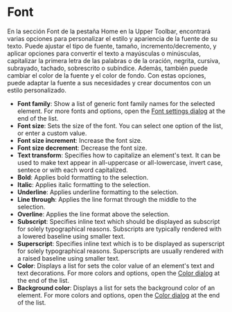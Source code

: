 # Font

En la sección Font de la pestaña Home en la Upper Toolbar, encontrará varias opciones para personalizar el estilo y apariencia de la fuente de su texto. Puede ajustar el tipo de fuente, tamaño, incremento/decremento, y aplicar opciones para convertir el texto a mayúsculas o minúsculas, capitalizar la primera letra de las palabras o de la oración, negrita, cursiva, subrayado, tachado, sobrescrito o subíndice. Además, también puede cambiar el color de la fuente y el color de fondo. Con estas opciones, puede adaptar la fuente a sus necesidades y crear documentos con un estilo personalizado.

* **Font family**: Show a list of generic font family names for the selected element. For more fonts and options, open the [Font settings dialog](../dialogs/font-settings-dialog.md) at the end of the list.
* **Font size**: Sets the size of the font. You can select one option of the list, or enter a custom value.
* **Font size increment**: Increase the font size.
* **Font size decrement**: Decrease the font size.
* **Text transform**: Specifies how to capitalize an element's text. It can be used to make text appear in all-uppercase or all-lowercase, invert case, sentece or with each word capitalized.
* **Bold**: Applies bold formatting to the selection.
* **Italic**: Applies italic formatting to the selection.
* **Underline**: Applies underline formatting to the selection.
* **Line through**: Applies the line format through the middle to the selection.
* **Overline**: Applies the line format above the selection.
* **Subscript**: Specifies inline text which should be displayed as subscript for solely typographical reasons. Subscripts are typically rendered with a lowered baseline using smaller text.
* **Superscript**: Specifies inline text which is to be displayed as superscript for solely typographical reasons. Superscripts are usually rendered with a raised baseline using smaller text.
* **Color**: Displays a list for sets the color value of an element's text and text decorations. For more colors and options, open the [Color dialog](../dialogs/color-dialog.md) at the end of the list.
* **Background color**: Displays a list for sets the background color of an element. For more colors and options, open the [Color dialog](../dialogs/color-dialog.md) at the end of the list.
